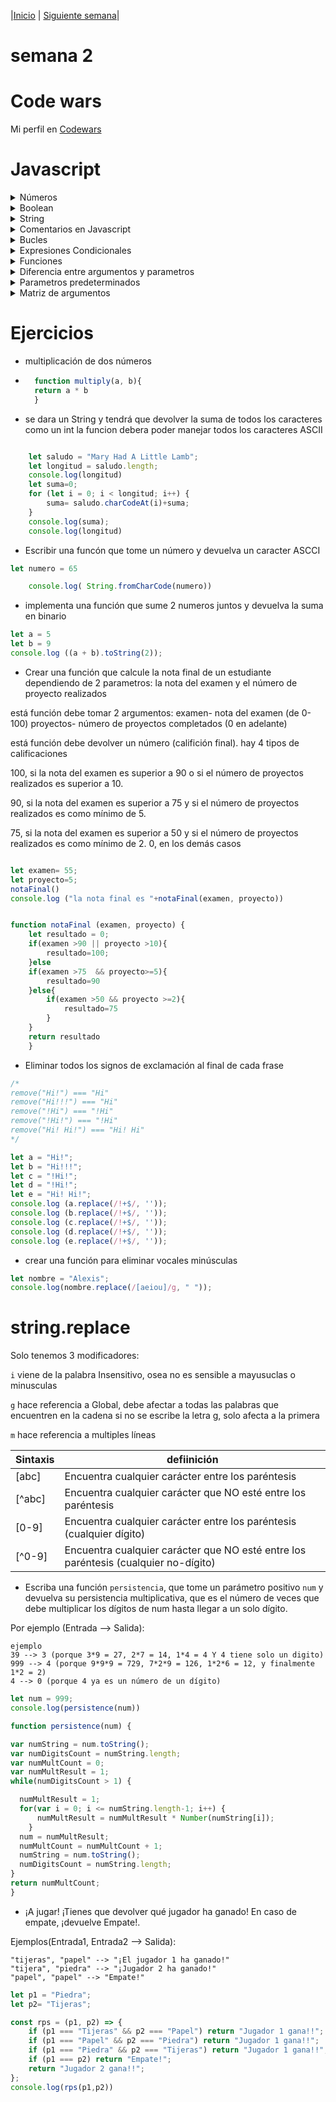 |[Inicio](/README.md) |
[Siguiente semana](/week03/README.md)|
# semana 2

# Code wars
Mi perfil en [Codewars](https://www.codewars.com/users/Digit4l) 

# Javascript
<details>
<summary>Números</summary>
    <ul>
    <li> En expresiones que involucran valores numéricos y de cadena con el operador `+`, JavaScript convierte los valores numéricos en cadenas
    </li>
    <li> Operadores (+,-,/,\*) </li>
    </ul>
</details>
<details>
<summary>Boolean</summary>
    <ul>
        <li> Operadores (!, &&, ||)</li>
        <li> Solo puede tener los valores true o false. </li>
        <li> Estos se pueden combinar en expresiones lógicas mediante los operadores lógicos (Y, O, NO,). Un ejemplo de este tipo de expresiones serían:
        <ul>
            <li> verdadero <b>Y</b> falso → falso </li>
            <li> falso <b>O</b> verdadero → verdadero</li>
            <li> <b>NO</b> verdadero → falso </li>
        </ul>
        </li>
    </ul>
</details>
<details>
<summary>String</summary>
    <ul>
    <li> Una secuencia de caracteres que representan un valor de texto. Por ejemplo: <code>"Hola"</code> </li>
    <li> propiedades (length, charAt, [])</li>
    <li> null </li>
    <ul>
        <li> Una palabra clave especial que denota un valor <b>nulo</b>. (Dado que JavaScript distingue entre mayúsculas y minúsculas, <b>null</b> no es lo mismo que <b>Null</b>, <b>NULL</b> o cualquier otra variante). </li>
    </ul>
    <li> undefined </li>
    <ul>
        <li> Una propiedad de alto nivel cuyo valor no está definido. </li>
    </ul>
    <ul>
</details>
<details>
<summary>Comentarios en Javascript</summary>
    <ul>
    <li> linea comentada <br>
    <code>
        // un comentario de una línea
    </code>
    </li>
    <li> 
    bloque comentado <br>
    <code>
    /* bloque <br>
    comentado*/
    </code>
    </li>
    <ul>
</details>

<details>
<summary>Bucles</summary>
    <ul>
    <details><summary>For</summary>
    <ul> 
    <li>Crear un bucle que consiste en tres expresiones opcionales, encerradas en paréntesis y separadas por puntos y comas, seguidas de una sentencia ejecutada en un bucle. </li>
    <li> <code>for ([expresion-inicial]; [condicion]; [expresion-final])sentencia</code></li>
    <li> <code>expresion-inicial</code>
    Una expresión (incluyendo las expresiones de asignación) o la declaración de variable. Típicamente se utiliza para usarse como variable contador. Esta expresión puede opcionalmente declarar nuevas variables con la palabra clave <b>var</b>. Estas variables no son locales del bucle, es decir, están en el mismo alcance en el que está el bucle <b>for</b>. El resultado de esta expresión es descartado.
    <li><code>condicion</code> Una expresión para ser evaluada antes de cada iteración del bucle. Si esta expresión se evalúa como verdadera, se ejecuta <b>sentencia</b>. Esta comprobación condicional es opcional. Si se omite, la condición siempre se evalúa como verdadera. Si la expresión se evalúa como falsa, la ejecución salta a la primera expresión que sigue al constructor de <b>for</b>.</li>
    </li>
    <li><code>expresion-final</code>Una expresión para ser evaluada al final de cada iteración del bucle. Esto ocurre antes de la siguiente evaluación de la <b>condicion</b>. Generalmente se usa para actualizar o incrementar la variable contador. </li>
    <li><code>Sentencia</code>Una sentencia que se ejecuta mientras la condición se evalúa como verdadera. Para ejecutar múltiples sentencias dentro del bucle, utilice una sentencia <code> block ({ ... }) </code>para agrupar aquellas sentecias.</li>
    <li><code>Ejemplo</code> La siguiente sentencia for comienza mediante la declaración de la variable i y se inicializa a 0. Comprueba que i es menor que nueve, realiza las dos sentencias con éxito e incrementa i en 1 después de cada pase del bucle.</li>
    <code>for (var i = 0; i < 9; i++) {
       n += i;
       mifuncion(n);
    }</code>
    <ul>
    </details>
   <details><summary>While</summary>
   <ul><li>Crear un bucle que ejecuta una sentencia especificada mientras cierta condición se evalúe como verdadera. Dicha condición es evaluada antes de ejecutar la sentencia</li>
   <li><b>Sintaxis</b>
    <code>   while (condicion)
                sentencia</code></li>
    <li><b>Condición </b>Una expresión que se evalúa antes de cada paso del bucle. Si esta condición se evalúa como verdadera, se ejecuta <code>sentencia</code>. Cuando la condición se evalúa como false, la ejecución continúa con la <code>sentencia</code> posterior al bucle <code>while</code>.</li>
    <li><b>sentencia</b>
    Una sentecia que se ejecuta mientras la condición se evalúa como verdadera. Para ejecutar múltiples sentencias dentro de un bucle, utiliza una sentencia <code>block ({ ... }) </code>para agrupar esas sentencias.</li>
    <li><b>Ejemplo </b>
    El siguiente bucle <code>while</code> itera mientras <code>n</code> es menor que tres.
    <code>n = 0;
        x = 0;
        while (n < 3) {
          n ++;
          x += n;
        }</code>
        Cada interación, el bucle incrementa <code>n</code> y la añade a <code>x</code>. Por lo tanto, <b>x</b> y <b>n</b> toman los siguientes valores:
        <ul>
        <li>Después del primer pase: <code>n</code> = 1 y <code>x</code> = 1 </li>
        <li>Después del segundo pase: <code>n</code> = 2 y <code>x</code> = 3 </li>
        <li>Después del tercer pase: <code>n</code> = 3 y <code>x</code> = 6 </li>
        </ul>
     Después de completar el tercer pase, la condición <code>n</code> < 3 no será verdadera más tiempo, por lo que el bucle terminará.
   </ul>
   </details>
    </ul>
</details>

<details>
<summary>Expresiones Condicionales</summary>
    <ul>
    <li> Una expresión condicional es un conjunto de instrucciones que se ejecutarán si una condición especificada es verdadera. JavaScript admite dos expresiones condicionales: <b>if...else</b> y <b>switch</b> .</li>
<details><summary><b>if... else</b></summary>
    <ul>
    <li> Una declaración <b>if</b> se ve así: </li>
        if (condition) 
        {
        statement_1;
        } else 
        {
        statement_2;}
    <li> Aquí, la condition puede ser cualquier expresión que se evalúe como <b>true</b> o <b>false</b>. 
    Si `condition` se evalúa como <b>true</b>, se ejecuta <b>statement_1</b>. De lo contrario, se ejecuta <b>statement_2</b>. <b>statement_1</b> y <b>statement_2</b> pueden ser cualquier declaración, incluidas otras declaraciones <b>if</b> anidadas.
    </li>
    <li> También puedes componer las declaraciones usando else if para que se prueben varias condiciones en secuencia, de la siguiente manera: </li>
        if (condition_1) 
        {<br>
        statement_1; <br>
        } else if (condition_2) { <br>
        statement_2;} <br>
        else if (condition_n) {<br>
        statement_n;<br>
        } else {<br>
        statement_last;<br>
        }
    <li> En el caso de múltiples condiciones, solo se ejecutará la primera condición lógica que se evalúe como <b>true</b> </li>
    </ul>
</details>
<details><summary><b>Switch</b></summary>
    <ul>
        <li> Una instrucción <b>switch</b> permite que un programa evalúe una expresión e intente hacer coincidir el valor de la expresión con una etiqueta <b>case</b>. Si la encuentra, el programa ejecuta la declaración asociada.
        Una <b>instrucción</b> switch se ve así: </li>
        switch (expression) {
            case label_1:
                statements_1
                [break;]
            case label_2:
                statements_2
                [break;]
                …
            default:
                statements_def
                [break;]
            }
        <li> JavaScript evalúa la instrucción <b>switch</b> anterior de la siguiente manera:</li>
        <ul>
            <li> El programa primero busca una cláusula case con una etiqueta que coincida con el valor de expresión y luego transfiere el control a esa cláusula, ejecutando las declaraciones asociadas.</li>
            <li> Si no se encuentra una etiqueta coincidente, el programa busca la cláusula opcional `default`:</li>
            <ul>
                <li> Si se encuentra una cláusula `default`, el programa transfiere el control a esa cláusula, ejecutando las declaraciones asociadas.</li>
                <li> Si no se encuentra una cláusula `default`, el programa reanuda la ejecución en la declaración que sigue al final de `switch`.</li>
                <li> (Por convención, la cláusula `default` está escrita como la última cláusula, pero no es necesario que sea así).</li>
            </ul>
        </ul>
        <li>Declaraciones <b>break</b>
        <ul>
            <li>La declaración opcional break asociada con cada cláusula <b>case</b> asegura que el programa salga de <b>switch</b> una vez que se ejecuta la instrucción coincidente, y luego continúa la ejecución en la declaración que sigue a <b>switch</b>. Si se omite <b>>break</b>, el programa continúa la ejecución dentro de la instrucción <b>switch</b> (y evaluará el siguiente <b>case</b>, y así sucesivamente).</li>
        </ul>
</ul>
</details>
    </ul>
</details>
<details><summary>Funciones</summary>
<ul>
    <li>Las funciones son uno de los bloques de construcción y es similar a un procedimiento. </li>
    <li>Una <b>función</b> es un conjunto de instrucciones que realiza una tarea o calcula un valor, pero para que un procedimiento califique como función, debe tomar alguna entrada y devolver una salida donde hay alguna relación obvia entre la entrada y la salida. Para usar una función, debes definirla en algún lugar del ámbito desde el que deseas llamarla.</li>
    <details><summary>Definir funciones</summary>
    <ul>
    <li>El nombre de la función.</li>
    <li>Una lista de parámetros de la función, entre paréntesis y separados por comas.</li>
    <li>Las declaraciones de JavaScript que definen la función, encerradas entre llaves, <code>{ ... }</code></li>
    <b>ejemplo</b>    
        function square(number) {
        return number * number;
        }
    <li>La función <code>square</code> toma un parámetro, llamado <code>number</code>. La función consta de una declaración que dice devuelva el parámetro de la función (es decir, <code>number</code>) multiplicado por sí mismo. La instrucción <code>return</code> especifica el valor devuelto por la función:<br>
    <code>return number * number; </code></li>
    </ul>
</ul>
<ul>
    <details><summary>Expresion <b>function</b></summary>
    <ul>
        <li>Si bien la declaración de función anterior sintácticamente es una declaración, las funciones también se pueden crear mediante una expresión function.</li>
        <li>Esta función puede ser anónima; no tiene por qué tener un nombre. Por ejemplo, la función square se podría haber definido como:</li>
        <li><code>
        const square = function(number) { return number * number }
        var x = square(4) // x obtiene el valor 16
        </code></li>
    </ul>
</details>
    <details><summary>Llamar <b>function</b></summary>
    <ul>
    <li><b>Definir</b> una función no la ejecuta. Definirla simplemente nombra la función y especifica qué hacer cuando se llama a la función.</li>
    <li><b>Llamar</b> a la función en realidad lleva a cabo las acciones especificadas con los parámetros indicados. Por ejemplo, si defines la función <code>square</code>, podrías llamarla de la siguiente manera:</li>
    <li><code>square(5);</code></li>
    <li>La declaración anterior llama a la función con un argumento de <code>5</code>. La función ejecuta sus declaraciones y devuelve el valor <code>25</code>.
    Las funciones deben estar dentro del ámbito cuando se llaman, pero la declaración de la función se puede elevar (cuando aparece debajo de la llamada en el código), como en este ejemplo: </li>
    <li><code>console.log(square(5));    
    /* ... */
    function square(n) { return n * n }
    </code></li>
    <li>El ámbito de una función es la función en la que se declara (o el programa completo, si se declara en el nivel superior).</li>
    </ul>
</details>
    <details><summary>Ámbito de <b>function</b></summary>
    <ul>
    <li>No se puede acceder a las variables definidas dentro de una función desde cualquier lugar fuera de la función, porque la variable se define solo en el ámbito de la función. Sin embargo, una función puede acceder a todas las variables y funciones definidas dentro del ámbito en el que está definida.</li>
    <li>En otras palabras, una función definida en el ámbito global puede acceder a todas las variables definidas en el ámbito global. Una función definida dentro de otra función también puede acceder a todas las variables definidas en su función principal y a cualquier otra variable a la que tenga acceso la función principal.</li>
    </ul>
</ul>
</details>
<details><summary>Diferencia entre argumentos y parametros</summary></details>
<details><summary>Parametros predeterminados</summary></details>
<details><summary>Matriz de argumentos</summary></details>

# Ejercicios
- multiplicación de dos números

- ```javascript
    function multiply(a, b){
    return a * b
    }
    ```    
- se dara un String y tendrá que devolver la suma de todos los caracteres como un int
la funcion debera poder manejar todos los caracteres ASCII

```javascript

    let saludo = "Mary Had A Little Lamb";
    let longitud = saludo.length;
    console.log(longitud)
    let suma=0;
    for (let i = 0; i < longitud; i++) {
        suma= saludo.charCodeAt(i)+suma;
    }
    console.log(suma);
    console.log(longitud)

``` 
- Escribir una funcón que tome un número y devuelva un caracter ASCCI

```javascript
let numero = 65 

    console.log( String.fromCharCode(numero))
```

- implementa una función que sume 2 numeros juntos y devuelva la suma en binario

```javascript
let a = 5
let b = 9
console.log ((a + b).toString(2)); 
```
- Crear una función que calcule la nota final de un estudiante dependiendo de 2 parametros: 
la nota del examen y el número de proyecto realizados

está función debe tomar 2 argumentos: 
examen- nota del examen (de 0-100)
proyectos- número de proyectos completados (0 en adelante)

está función debe devolver un número (califición final).
hay 4 tipos de calificaciones

100, si la nota del examen es superior a 90 o 
si el número de proyectos realizados es superior a 10.

90, si la nota del examen es superior a 75 
y si el número de proyectos realizados es como mínimo de 5.

75, si la nota del examen es superior a 50 y 
si el número de proyectos realizados es como mínimo de 2.
0, en los demás casos

```javascript

let examen= 55;
let proyecto=5;
notaFinal()
console.log ("la nota final es "+notaFinal(examen, proyecto))


function notaFinal (examen, proyecto) {
    let resultado = 0;
    if(examen >90 || proyecto >10){
        resultado=100;
    }else
    if(examen >75  && proyecto>=5){
        resultado=90
    }else{
        if(examen >50 && proyecto >=2){
            resultado=75
        }
    }
    return resultado
    }
```

- Eliminar todos los signos de exclamación al final de cada frase
```javascript
/*
remove("Hi!") === "Hi"
remove("Hi!!!") === "Hi"
remove("!Hi") === "!Hi"
remove("!Hi!") === "!Hi"
remove("Hi! Hi!") === "Hi! Hi"
*/

let a = "Hi!";
let b = "Hi!!!";
let c = "!Hi!";
let d = "!Hi!";
let e = "Hi! Hi!";
console.log (a.replace(/!+$/, ''));
console.log (b.replace(/!+$/, ''));
console.log (c.replace(/!+$/, ''));
console.log (d.replace(/!+$/, ''));
console.log (e.replace(/!+$/, ''));

```
- crear una función para eliminar vocales minúsculas

```javascript
let nombre = "Alexis";
console.log(nombre.replace(/[aeiou]/g, " "));

```
# string.replace

Solo tenemos 3 modificadores:

`i` viene de la palabra Insensitivo, osea no es sensible a mayusuclas o minusculas

`g` hace referencia a Global, debe afectar a todas las palabras que encuentren en la cadena
si no se escribe la letra g, solo afecta a la primera

`m` hace referencia a multiples líneas

| Sintaxis | defiinición |
|----------|-------------|
|[abc]| Encuentra cualquier carácter entre los paréntesis |
|[^abc]| Encuentra cualquier carácter que NO esté entre los paréntesis |
|[0-9]| Encuentra cualquier carácter entre los paréntesis (cualquier dígito) |
|[^0-9]| Encuentra cualquier carácter que NO esté entre los paréntesis (cualquier no-dígito) |

- Escriba una función `persistencia`, que tome un parámetro positivo `num` y devuelva su persistencia multiplicativa, que es el número de veces que debe multiplicar los dígitos de num hasta llegar a un solo dígito.

Por ejemplo (Entrada --> Salida):

```
ejemplo 
39 --> 3 (porque 3*9 = 27, 2*7 = 14, 1*4 = 4 Y 4 tiene solo un digito)
999 --> 4 (porque 9*9*9 = 729, 7*2*9 = 126, 1*2*6 = 12, y finalmente 1*2 = 2)
4 --> 0 (porque 4 ya es un número de un dígito)
```

```javascript
let num = 999;
console.log(persistence(num))

function persistence(num) {

var numString = num.toString();
var numDigitsCount = numString.length;
var numMultCount = 0;
var numMultResult = 1;
while(numDigitsCount > 1) {

  numMultResult = 1;
  for(var i = 0; i <= numString.length-1; i++) {
      numMultResult = numMultResult * Number(numString[i]);
    }
  num = numMultResult;
  numMultCount = numMultCount + 1;
  numString = num.toString();
  numDigitsCount = numString.length;
}
return numMultCount;
}
```
- ¡A jugar! ¡Tienes que devolver qué jugador ha ganado! En caso de empate, ¡devuelve Empate!.

Ejemplos(Entrada1, Entrada2 --> Salida):
```
"tijeras", "papel" --> "¡El jugador 1 ha ganado!"
"tijera", "piedra" --> "¡Jugador 2 ha ganado!"
"papel", "papel" --> "Empate!"

```

```javascript
let p1 = "Piedra";
let p2= "Tijeras";

const rps = (p1, p2) => {
    if (p1 === "Tijeras" && p2 === "Papel") return "Jugador 1 gana!!";
    if (p1 === "Papel" && p2 === "Piedra") return "Jugador 1 gana!!";
    if (p1 === "Piedra" && p2 === "Tijeras") return "Jugador 1 gana!!";
    if (p1 === p2) return "Empate!";
    return "Jugador 2 gana!!";
};
console.log(rps(p1,p2))

```